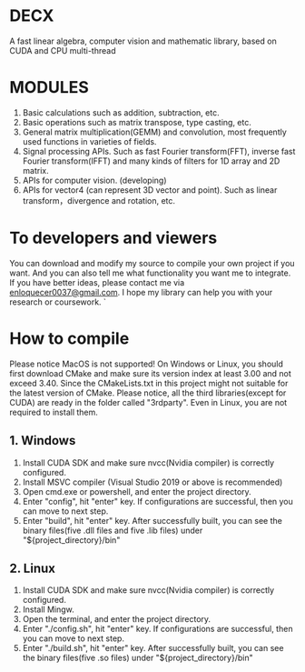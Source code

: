 # DECX
A fast linear algebra, computer vision and mathematic library, based on CUDA and CPU multi-thread

# MODULES
1. Basic calculations such as addition, subtraction, etc.
2. Basic operations such as matrix transpose, type casting, etc.
3. General matrix multiplication(GEMM) and convolution, most frequently used functions in varieties of fields.
4. Signal processing APIs. Such as fast Fourier transform(FFT), inverse fast Fourier transform(IFFT) and many kinds of filters for 1D array and 2D matrix. 
5. APIs for computer vision. (developing)
6. APIs for vector4 (can represent 3D vector and point). Such as linear transform，divergence and rotation, etc.

# To developers and viewers
You can download and modify my source to compile your own project if you want. And you can also tell me what functionality you want me to integrate. If you have 
better ideas, please contact me via enloquecer0037@gmail.com. I hope my library can help you with your research or coursework.
`
# How to compile
Please notice MacOS is not supported! On Windows or Linux, you should first download CMake and make sure its version index at least 3.00 and not exceed 3.40. Since the CMakeLists.txt in this project might not suitable for the latest version of CMake.
Please notice, all the third libraries(except for CUDA) are ready in the folder called "3rdparty". Even in Linux, you are not required to install them.
## 1. Windows
1. Install CUDA SDK and make sure nvcc(Nvidia compiler) is correctly configured. 
2. Install MSVC compiler (Visual Studio 2019 or above is recommended)
3. Open cmd.exe or powershell, and enter the project directory.
4. Enter "config", hit "enter" key. If configurations are successful, then you can move to next step.
5. Enter "build", hit "enter" key. After successfully built, you can see the binary files(five .dll files and five .lib files) under "${project_directory}/bin"
## 2. Linux
1. Install CUDA SDK and make sure nvcc(Nvidia compiler) is correctly configured. 
2. Install Mingw.
3. Open the terminal, and enter the project directory.
4. Enter "./config.sh", hit "enter" key. If configurations are successful, then you can move to next step.
5. Enter "./build.sh", hit "enter" key. After successfully built, you can see the binary files(five .so files) under "${project_directory}/bin"
